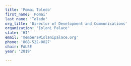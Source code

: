 ```yaml
---
title: 'Pomai Toledo'
first_name: 'Pomai'
last_name: 'Toledo'
org_title: 'Director of Development and Communications'
organization: 'Iolani Palace'
state: 'HI'
email: 'members@iolanipalace.org'
phone: '808-522-0827'
chair: FALSE
year: '2019'

---
```

